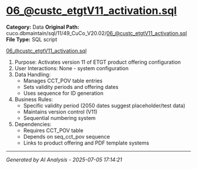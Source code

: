 # 06_@custc_etgtV11_activation.sql

**Category:** Data
**Original Path:** cuco.dbmaintain/sql/11/49_CuCo_V20.02/06_@custc_etgtV11_activation.sql
**File Type:** SQL script

06_@custc_etgtV11_activation.sql
1. Purpose: Activates version 11 of ETGT product offering configuration
2. User Interactions: None - system configuration
3. Data Handling:
   - Manages CCT_POV table entries
   - Sets validity periods and offering dates
   - Uses sequence for ID generation
4. Business Rules:
   - Specific validity period (2050 dates suggest placeholder/test data)
   - Maintains version control (V11)
   - Sequential numbering system
5. Dependencies:
   - Requires CCT_POV table
   - Depends on seq_cct_pov sequence
   - Links to product offering and PDF template systems

---
*Generated by AI Analysis - 2025-07-05 17:14:21*
